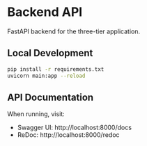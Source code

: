 # Backend API

FastAPI backend for the three-tier application.

## Local Development

```bash
pip install -r requirements.txt
uvicorn main:app --reload
```

## API Documentation

When running, visit:
- Swagger UI: http://localhost:8000/docs
- ReDoc: http://localhost:8000/redoc
